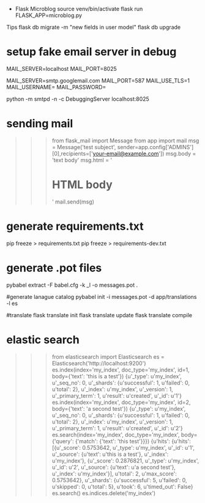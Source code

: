 * Flask Microblog
source venv/bin/activate
flask run
FLASK_APP=microblog.py

Tips
flask db migrate -m "new fields in user model"
flask db upgrade

# setup fake email server in debug
MAIL_SERVER=localhost
MAIL_PORT=8025

MAIL_SERVER=smtp.googlemail.com
MAIL_PORT=587
MAIL_USE_TLS=1
MAIL_USERNAME=<your-gmail-username>
MAIL_PASSWORD=<your-gmail-password>

python -m smtpd -n -c DebuggingServer localhost:8025

# sending mail
>>> from flask_mail import Message
>>> from app import mail
>>> msg = Message('test subject', sender=app.config['ADMINS'][0],recipients=['your-email@example.com'])
>>> msg.body = 'text body'
>>> msg.html = '<h1>HTML body</h1>'
>>> mail.send(msg)

# generate requirements.txt
pip freeze > requirements.txt
pip freeze > requirements-dev.txt

# generate .pot files
pybabel extract -F babel.cfg -k _l -o messages.pot .

#generate lanague catalog
pybabel init -i messages.pot -d app/translations -l es

#translate 
flask translate init <language-code>
flask translate update
flask translate compile

# elastic search 
>>> from elasticsearch import Elasticsearch
>>> es = Elasticsearch('http://localhost:9200')
>>> es.index(index='my_index', doc_type='my_index', id=1, body={'text': 'this is a test'})
{u'_type': u'my_index', u'_seq_no': 0, u'_shards': {u'successful': 1, u'failed': 0, u'total': 2}, u'_index': u'my_index', u'_version': 1, u'_primary_term': 1, u'result': u'created', u'_id': u'1'}
>>> es.index(index='my_index', doc_type='my_index', id=2, body={'text': 'a second test'})
{u'_type': u'my_index', u'_seq_no': 0, u'_shards': {u'successful': 1, u'failed': 0, u'total': 2}, u'_index': u'my_index', u'_version': 1, u'_primary_term': 1, u'result': u'created', u'_id': u'2'}
>>> es.search(index='my_index', doc_type='my_index', body={'query': {'match': {'text': 'this test'}}})
{u'hits': {u'hits': [{u'_score': 0.5753642, u'_type': u'my_index', u'_id': u'1', u'_source': {u'text': u'this is a test'}, u'_index': u'my_index'}, {u'_score': 0.2876821, u'_type': u'my_index', u'_id': u'2', u'_source': {u'text': u'a second test'}, u'_index': u'my_index'}], u'total': 2, u'max_score': 0.5753642}, u'_shards': {u'successful': 5, u'failed': 0, u'skipped': 0, u'total': 5}, u'took': 6, u'timed_out': False}
>>> es.search()
>>> es.indices.delete('my_index')
